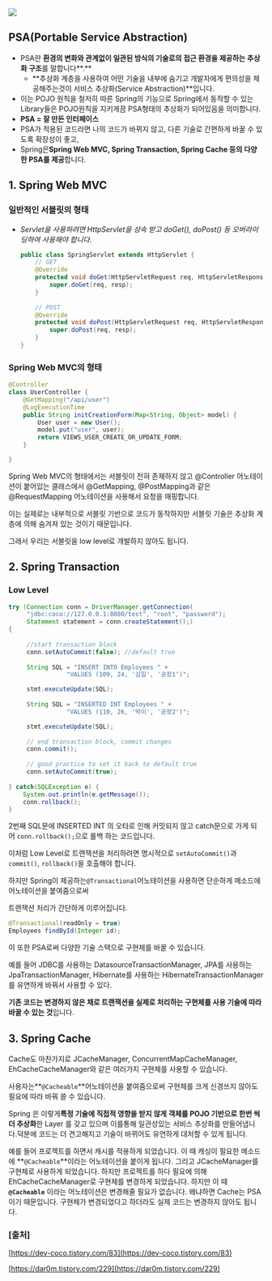 ![](https://img.notionusercontent.com/s3/prod-files-secure%2F560fc466-27da-429f-ba6b-9df88144a59a%2Fadc1e71d-349a-4503-b7e8-a007344b16c3%2FUntitled.png/size/w=2000?exp=1728905458&sig=Knwr3SeZqAoHqkAql4uMiC8LhD-drqrTqGAm_1rmxTo)

## PSA(Portable Service Abstraction)

- PSA란 **환경의 변화와 관계없이 일관된 방식의 기술로의 접근 환경을 제공하는 추상화 구조**를 말합니다**.**
    - **추상화 계층을 사용하여 어떤 기술을 내부에 숨기고 개발자에게 편의성을 제공해주는것이 서비스 추상화(Service Abstraction)**입니다.
- 이는 POJO 원칙을 철저히 따른 Spring의 기능으로 Spring에서 동작할 수 있는 Library들은 POJO원칙을 지키게끔 PSA형태의 추상화가 되어있음을 의미합니다.
- **PSA = 잘 만든 인터페이스**
- PSA가 적용된 코드라면 나의 코드가 바뀌지 않고, 다른 기술로 간편하게 바꿀 수 있도록 확장성이 좋고,
- Spring은**Spring Web MVC, Spring Transaction, Spring Cache 등의 다양한 PSA를 제공**합니다.

## **1. Spring Web MVC**

### **일반적인 서블릿의 형태**

- _Servlet을 사용하려면 HttpServlet을 상속 받고 doGet(), doPost() 등 오버라이딩하여 사용해야 합니다._
    
    ```java
    public class SpringServlet extends HttpServlet {
    	// GET
    	@Override
    	protected void doGet(HttpServletRequest req, HttpServletResponse resp) throws ServletException, IOException {
    		super.doGet(req, resp);
    	}
    	
    	// POST
    	@Override
    	protected void doPost(HttpServletRequest req, HttpServletResponse resp) throws ServletException, IOException {
    		super.doPost(req, resp);
    	}
    }
    ```
    

### **Spring Web MVC의 형태**

```java
@Controller
class UserController {
	@GetMapping("/api/user")
	@LogExecutionTime
	public String initCreationForm(Map<String, Object> model) {
		User user = new User();
		model.put("user", user);
		return VIEWS_USER_CREATE_OR_UPDATE_FORM;
	}

}
```

Spring Web MVC의 형태에서는 서블릿이 전혀 존재하지 않고 @Controller 어노테이션이 붙어있는 클래스에서 @GetMapping, @PostMapping과 같은 @RequestMapping 어노테이션을 사용해서 요청을 매핑합니다.

이는 실제로는 내부적으로 서블릿 기반으로 코드가 동작하지만 서블릿 기술은 추상화 계층에 의해 숨겨져 있는 것이기 때문입니다.

그래서 우리는 서블릿을 low level로 개발하지 않아도 됩니다.

## 2. Spring Transaction

### Low Level

```java
try (Connection conn = DriverManager.getConnection(
     "jdbc:coco://127.0.0.1:8080/test", "root", "password");
     Statement statement = conn.createStatement();) 
{
 
	 //start transaction block
	 conn.setAutoCommit(false); //default true
 
	 String SQL = "INSERT INTO Employees " +
	 			"VALUES (109, 24, '김일', '공장1')";

	 stmt.executeUpdate(SQL);
 
	 String SQL = "INSERTED INT Employees " +
	 			"VALUES (110, 26, '박이', '공장2')";

	 stmt.executeUpdate(SQL);
 
	 // end transaction block, commit changes
	 conn.commit();
 
	 // good practice to set it back to default true
	 conn.setAutoCommit(true);
 
} catch(SQLException e) {
	System.out.println(e.getMessage());
	conn.rollback();
}
```

2번째 SQL문에 INSERTED INT 의 오타로 인해 커밋되지 않고 catch문으로 가게 되어 `conn.rollback();`으로 롤백 하는 코드입니다.

이처럼 Low Level로 트랜잭션을 처리하려면 명시적으로 `setAutoCommit()`과`commit()`, `rollback()`을 호출해야 합니다.

하지만 Spring이 제공하는`@Transactional`어노테이션을 사용하면 단순하게 메소드에 어노테이션을 붙여줌으로써

트랜잭션 처리가 간단하게 이루어집니다.

```java
@Transactional(readOnly = true)
Employees findById(Integer id);
```

이 또한 PSA로써 다양한 기술 스택으로 구현체를 바꿀 수 있습니다.

예를 들어 JDBC를 사용하는 DatasourceTransactionManager, JPA를 사용하는 JpaTransactionManager, Hibernate를 사용하는 HibernateTransactionManager를 유연하게 바꿔서 사용할 수 있다.

**기존 코드는 변경하지 않은 채로 트랜잭션을 실제로 처리하는 구현체를 사용 기술에 따라 바꿀 수 있는 것**입니다.

## 3. Spring Cache

Cache도 마찬가지로 JCacheManager, ConcurrentMapCacheManager, EhCacheCacheManager와 같은 여러가지 구현체를 사용할 수 있습니다.

사용자는**`@Cacheable`**어노테이션을 붙여줌으로써 구현체를 크게 신경쓰지 않아도 필요에 따라 바꿔 쓸 수 있습니다.

Spring 은 이렇게**특정 기술에 직접적 영향을 받지 않게** **객체를 POJO 기반으로 한번 씩 더 추상화**한 Layer 를 갖고 있으며 이를통해 일관성있는 서비스 추상화를 만들어냅니다.덕분에 코드는 더 견고해지고 기술이 바뀌어도 유연하게 대처할 수 있게 됩니다.

예를 들어 프로젝트를 하면서 캐시를 적용하게 되었습니다. 이 때 캐싱이 필요한 메소드에 **`@Cacheable`**이라는 어노테이션을 붙이게 됩니다. 그리고 JCacheManager를 구현체로 사용하게 되었습니다. 하지만 프로젝트를 하다 필요에 의해 EhCacheCacheManager로 구현체를 변경하게 되었습니다. 하지만 이 때 **`@Cacheable`** 이라는 어노테이션은 변경해줄 필요가 없습니다. 왜냐하면 Cache는 PSA이기 때문입니다. 구현체가 변경되었다고 하더라도 실제 코드는 변경하지 않아도 됩니다.

### [출처]

[https://dev-coco.tistory.com/83](https://dev-coco.tistory.com/83)

[https://dar0m.tistory.com/229](https://dar0m.tistory.com/229)